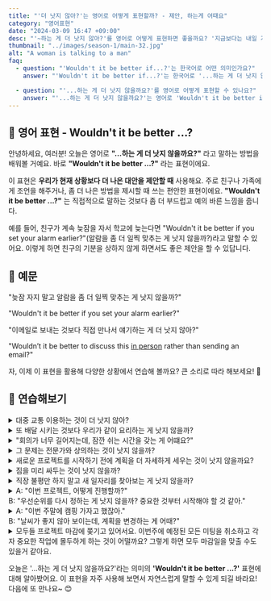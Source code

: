 ```yaml
---
title: "'더 낫지 않아?'는 영어로 어떻게 표현할까? - 제안, 하는게 어때요"
category: "영어표현"
date: "2024-03-09 16:47 +09:00"
desc: "'~하는 게 더 낫지 않아?'를 영어로 어떻게 표현하면 좋을까요? '지금보다는 내일 가는 게 낫지 않아?', '이메일로 보내는 것보다 직접 만나서 얘기하는 게 더 낫지 않아?' 등을 영어로 표현하는 법을 배워봅시다."
thumbnail: "../images/season-1/main-32.jpg"
alt: "A woman is talking to a man"
faq:
  - question: "'Wouldn't it be better if...?'는 한국어로 어떤 의미인가요?"
    answer: "'Wouldn't it be better if...?'는 한국어로 '...하는 게 더 낫지 않을까요?', '...하는 게 어떨까요?', 또는 '...하는 게 좋지 않을까요?'로 번역될 수 있습니다. 이 표현은 현재 상황보다 더 나은 대안을 제안할 때 사용합니다."

  - question: "'...하는 게 더 낫지 않을까요?'를 영어로 어떻게 표현할 수 있나요?"
    answer: "'...하는 게 더 낫지 않을까요?'는 영어로 'Wouldn't it be better if...?'로 표현할 수 있습니다. 예를 들어, '일찍 일어나는 게 더 낫지 않을까요?'는 'Wouldn't it be better if we woke up early?'로 말할 수 있습니다."
---
```


## 🌟 영어 표현 - Wouldn't it be better ...?

안녕하세요, 여러분! 오늘은 영어로 **"...하는 게 더 낫지 않을까요?"** 라고 말하는 방법을 배워볼 거예요. 바로 **"Wouldn't it be better ...?"** 라는 표현이에요.

이 표현은 **우리가 현재 상황보다 더 나은 대안을 제안할 때** 사용해요. 주로 친구나 가족에게 조언을 해주거나, 좀 더 나은 방법을 제시할 때 쓰는 편안한 표현이에요. **"Wouldn't it be better ...?"** 는 직접적으로 말하는 것보다 좀 더 부드럽고 예의 바른 느낌을 줍니다.

예를 들어, 친구가 계속 늦잠을 자서 학교에 늦는다면 "Wouldn't it be better if you set your alarm earlier?"(알람을 좀 더 일찍 맞추는 게 낫지 않을까?)라고 말할 수 있어요. 이렇게 하면 친구의 기분을 상하지 않게 하면서도 좋은 제안을 할 수 있답니다.

## 📖 예문

"늦잠 자지 말고 알람을 좀 더 일찍 맞추는 게 낫지 않을까?"

"Wouldn't it be better if you set your alarm earlier?"

"이메일로 보내는 것보다 직접 만나서 얘기하는 게 더 낫지 않아?"

"Wouldn’t it be better to discuss this <a href="/blog/in-english/070.in-person/">in person</a> rather than sending an email?"

자, 이제 이 표현을 활용해 다양한 상황에서 연습해 볼까요? 큰 소리로 따라 해보세요! 🎉

## 💬 연습해보기

<details>
  <summary>대중 교통 이용하는 것이 더 낫지 않아?</summary>
  <span>Wouldn’t it be better to use public transportation?</span>
</details>

<details>
<summary>또 배달 시키는 것보다 우리가 같이 요리하는 게 낫지 않을까?</summary>
<span>Instead of <a href="/blog/in-english/066.order-takeout/">ordering takeout</a> again, wouldn't it be better if we cooked dinner together?</span>
</details>

<details>
<summary>"회의가 너무 길어지는데, 잠깐 쉬는 시간을 갖는 게 어떄요?"</summary>
<span>"This meeting's dragging on forever. Wouldn't it be better if we took a quick break?"</span>
</details>

<details>
  <summary>그 문제는 전문가와 상의하는 것이 낫지 않을까?</summary>
  <span>Wouldn’t it be better to consult an expert about that issue?</span>
</details>

<details>
  <summary>새로운 프로젝트를 시작하기 전에 계획을 더 자세하게 세우는 것이 낫지 않을까요?</summary>
<span>Wouldn’t it be better to make a more detailed plan before starting the new project?</span>
</details>

<details>
  <summary>짐을 미리 싸두는 것이 낫지 않을까?</summary>
  <span>Wouldn’t it be better to pack our bags in advance?</span>
</details>

<details>
<summary>직장 불평만 하지 말고 새 일자리를 찾아보는 게 낫지 않을까?</summary>
<span>You keep complaining about your job. Wouldn't it be better to start looking for a new one?</span>
</details>

<details>
  <summary>A: "이번 프로젝트, 어떻게 진행할까?"<br>B: "우선순위를 다시 정하는 게 낫지 않을까? 중요한 것부터 시작해야 할 것 같아."</summary>
<span>A: "How should we proceed with this project?"<br>B: "Wouldn’t it be better to reprioritize? I think we need to start with the most important tasks."</span>
</details>

<details>
  <summary>A: "이번 주말에 캠핑 가자고 했잖아."<br>B: "날씨가 좋지 않아 보이는데, 계획을 변경하는 게 어때?"</summary>
<span>A: "We said we’d go camping this weekend."<br>B: "The weather doesn’t look good. Wouldn’t it be better to change our plans?"</span>
</details>

<details>
  <summary>모두들 프로젝트 마감에 쫒기고 있어서요. 이번주에 예정된 모든 미팅을 취소하고 각자 중요한 작업에 몰두하게 하는 것이 어떨까요? 그렇게 하면 모두 마감일을 맞출 수도 있을거 같아요.</summary>
<span>Since everyone is rushed with the project deadline next week, wouldn’t it be better to cancel all the scheduled meetings this week and let everyone focus on their critical tasks? That way, we all might be able to meet the deadline."</span>
</details>

오늘은 '...하는 게 더 낫지 않을까요?'라는 의미의 **'Wouldn't it be better ...?'** 표현에 대해 알아봤어요. 이 표현을 자주 사용해 보면서 자연스럽게 말할 수 있게 되길 바라요! 다음에 또 만나요~ 😊
